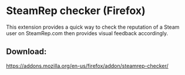 SteamRep checker (Firefox)
==========================

This extension provides a quick way to check the reputation of a Steam user on SteamRep.com then provides visual
feedback accordingly.

Download:
---------

https://addons.mozilla.org/en-us/firefox/addon/steamrep-checker/
